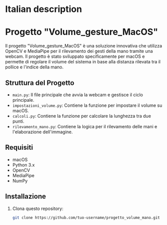 # Italian description
# Progetto "Volume_gesture_MacOS"
Il progetto "Volume_gesture_MacOS" è una soluzione innovativa che utilizza OpenCV e MediaPipe per il rilevamento dei gesti della mano tramite una webcam. Il progetto è stato sviluppato specificamente per macOS e permette di regolare il volume del sistema in base alla distanza rilevata tra il pollice e l'indice della mano. 
## Struttura del Progetto

- `main.py`: Il file principale che avvia la webcam e gestisce il ciclo principale.
- `impostazioni_volume.py`: Contiene la funzione per impostare il volume su macOS.
- `calcoli.py`: Contiene la funzione per calcolare la lunghezza tra due punti.
- `rilevamento_mano.py`: Contiene la logica per il rilevamento delle mani e l'elaborazione dell'immagine.

## Requisiti

- macOS
- Python 3.x
- OpenCV
- MediaPipe
- NumPy

## Installazione

1. Clona questo repository:
   ```sh
   git clone https://github.com/tuo-username/progetto_volume_mano.git
   
